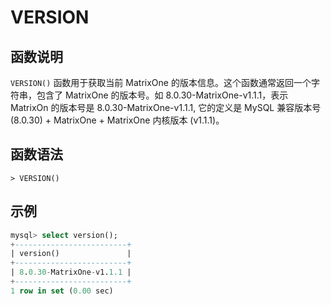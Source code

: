 # **VERSION**

## **函数说明**

`VERSION()` 函数用于获取当前 MatrixOne 的版本信息。这个函数通常返回一个字符串，包含了 MatrixOne 的版本号。如 8.0.30-MatrixOne-v1.1.1，表示 MatrixOn 的版本号是 8.0.30-MatrixOne-v1.1.1, 它的定义是 MySQL 兼容版本号 (8.0.30) + MatrixOne + MatrixOne 内核版本 (v1.1.1)。

## **函数语法**

```
> VERSION()
```

## **示例**

```sql
mysql> select version();
+-------------------------+
| version()               |
+-------------------------+
| 8.0.30-MatrixOne-v1.1.1 |
+-------------------------+
1 row in set (0.00 sec)
```
